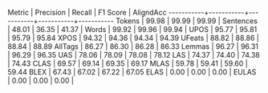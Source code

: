 Metric     | Precision |    Recall |  F1 Score | AligndAcc
-----------+-----------+-----------+-----------+-----------
Tokens     |     99.98 |     99.99 |     99.99 |
Sentences  |     48.01 |     36.35 |     41.37 |
Words      |     99.92 |     99.96 |     99.94 |
UPOS       |     95.77 |     95.81 |     95.79 |     95.84
XPOS       |     94.32 |     94.36 |     94.34 |     94.39
UFeats     |     88.82 |     88.86 |     88.84 |     88.89
AllTags    |     86.27 |     86.30 |     86.28 |     86.33
Lemmas     |     96.27 |     96.31 |     96.29 |     96.35
UAS        |     78.06 |     78.09 |     78.08 |     78.12
LAS        |     74.37 |     74.40 |     74.38 |     74.43
CLAS       |     69.57 |     69.14 |     69.35 |     69.17
MLAS       |     59.78 |     59.41 |     59.60 |     59.44
BLEX       |     67.43 |     67.02 |     67.22 |     67.05
ELAS       |      0.00 |      0.00 |      0.00 |
EULAS      |      0.00 |      0.00 |      0.00 |
